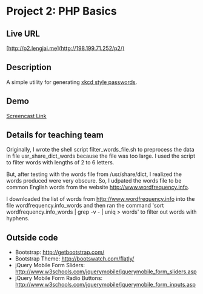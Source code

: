 # Project 2: PHP Basics

## Live URL
[http://p2.lengjai.me](http://198.199.71.252/p2/)

## Description
A simple utility for generating [xkcd style passwords](http://xkcd.com/936/).

## Demo
[Screencast Link](https://youtu.be/2tHmKaan_lg)

## Details for teaching team
Originally, I wrote the shell script filter_words_file.sh to preprocess the data in file usr_share_dict_words because the file was too large.  I used the script to filter words with lengths of 2 to 6 letters.  

But, after testing with the words file from /usr/share/dict, I realized the words produced were very obscure.  So, I udpated the words file to be common English words from the website <http://www.wordfrequency.info>.  

I downloaded the list of words from <http://www.wordfrequency.info> into the file wordfrequency.info_words and then ran the command 'sort wordfrequency.info_words | grep -v - | uniq > words' to filter out words with hyphens.

## Outside code
* Bootstrap: http://getbootstrap.com/
* Bootstrap Theme: http://bootswatch.com/flatly/
* jQuery Mobile Form Sliders: http://www.w3schools.com/jquerymobile/jquerymobile_form_sliders.asp
* jQuery Mobile Form Radio Buttons: http://www.w3schools.com/jquerymobile/jquerymobile_form_inputs.asp
